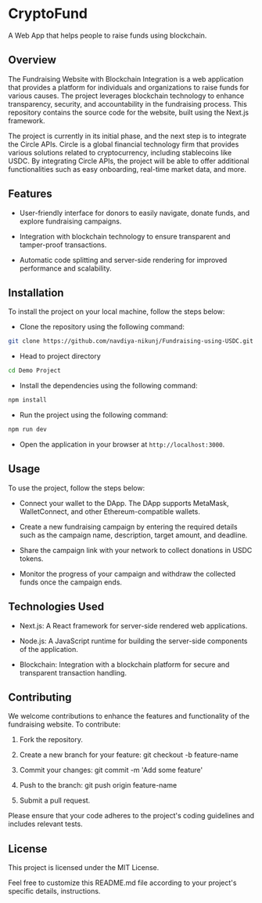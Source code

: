 # CryptoFund

A Web App that helps people to raise funds using blockchain.


## Overview

The Fundraising Website with Blockchain Integration is a web application that provides a platform for individuals and organizations to raise funds for various causes. The project leverages blockchain technology to enhance transparency, security, and accountability in the fundraising process. This repository contains the source code for the website, built using the Next.js framework.

The project is currently in its initial phase, and the next step is to integrate the Circle APIs. Circle is a global financial technology firm that provides various solutions related to cryptocurrency, including stablecoins like USDC. By integrating Circle APIs, the project will be able to offer additional functionalities such as easy onboarding, real-time market data, and more.

## Features

- User-friendly interface for donors to easily navigate, donate funds, and explore fundraising campaigns.

- Integration with blockchain technology to ensure transparent and tamper-proof transactions.

- Automatic code splitting and server-side rendering for improved performance and scalability.

## Installation

To install the project on your local machine, follow the steps below:

- Clone the repository using the following command:

```bash
git clone https://github.com/navdiya-nikunj/Fundraising-using-USDC.git
```

- Head to project directory

```bash
cd Demo Project
```

- Install the dependencies using the following command:

```bash
npm install
```


- Run the project using the following command:

```sh
npm run dev
```

- Open the application in your browser at `http://localhost:3000`.

## Usage

To use the project, follow the steps below:

- Connect your wallet to the DApp. The DApp supports MetaMask, WalletConnect, and other Ethereum-compatible wallets.

- Create a new fundraising campaign by entering the required details such as the campaign name, description, target amount, and deadline.

- Share the campaign link with your network to collect donations in USDC tokens.

- Monitor the progress of your campaign and withdraw the collected funds once the campaign ends.

## Technologies Used

- Next.js: A React framework for server-side rendered web applications.

- Node.js: A JavaScript runtime for building the server-side components of the application.

- Blockchain: Integration with a blockchain platform for secure and transparent transaction handling.

## Contributing
We welcome contributions to enhance the features and functionality of the fundraising website. To contribute:

1. Fork the repository.

2. Create a new branch for your feature: git checkout -b feature-name

3. Commit your changes: git commit -m 'Add some feature'

4. Push to the branch: git push origin feature-name

5. Submit a pull request.


Please ensure that your code adheres to the project's coding guidelines and includes relevant tests.

## License

This project is licensed under the MIT License.

Feel free to customize this README.md file according to your project's specific details, instructions.

